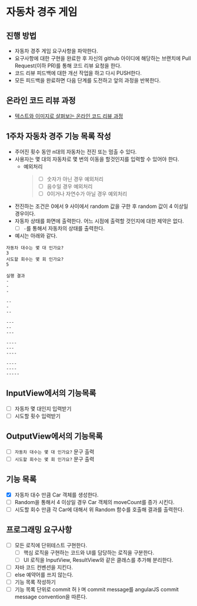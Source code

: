 # 자동차 경주 게임
## 진행 방법
* 자동차 경주 게임 요구사항을 파악한다.
* 요구사항에 대한 구현을 완료한 후 자신의 github 아이디에 해당하는 브랜치에 Pull Request(이하 PR)를 통해 코드 리뷰 요청을 한다.
* 코드 리뷰 피드백에 대한 개선 작업을 하고 다시 PUSH한다.
* 모든 피드백을 완료하면 다음 단계를 도전하고 앞의 과정을 반복한다.

## 온라인 코드 리뷰 과정
* [텍스트와 이미지로 살펴보는 온라인 코드 리뷰 과정](https://github.com/next-step/nextstep-docs/tree/master/codereview)



## 1주차 자동차 경주 기능 목록 작성
- 주어진 횟수 동안 n대의 자동차는 전진 또는 멈출 수 있다.
- 사용자는 몇 대의 자동차로 몇 번의 이동을 할것인지를 입력할 수 있어야 한다.
  - 예외처리
    >  - [ ] 숫자가 아닌 경우 예외처리
    >  - [ ] 음수일 경우 예외처리
    >  - [ ] 0이거나 자연수가 아닐 경우 예외처리
- 전진하는 조건은 0에서 9 사이에서 random 값을 구한 후 random 값이 4 이상일 경우이다. 
- 자동차 상태를 화면에 출력한다. 어느 시점에 출력할 것인지에 대한 제약은 없다.
  - [ ] `-`를 통해서 자동차의 상태를 출력한다.
- 예시는 아래와 같다.
```
자동차 대수는 몇 대 인가요?
3
시도할 회수는 몇 회 인가요?
5

실행 결과
-
-
-

--
-
--

---
--
---

----
---
----

----
----
-----
```
## InputView에서의 기능목록
- [ ] 자동차 몇 대인지 입력받기
- [ ] 시도할 횟수 입력받기

## OutputView에서의 기능목록
- [ ] `자동차 대수는 몇 대 인가요?` 문구 출력
- [ ] `시도할 회수는 몇 회 인가요?` 문구 출력

## 기능 목록
- [x] 자동차 대수 만큼 Car 객체를 생성한다.
- [ ] Random을 통해서 4 이상일 경우 Car 객체의 moveCount를 증가 시킨다.
- [ ] 시도할 회수 만큼 각 Car에 대해서 위 Random 함수를 호출해 결과를 출력한다.

## 프로그래밍 요구사항
- [ ] 모든 로직에 단위테스트 구현한다.
    - [ ] 핵심 로직을 구현하는 코드와 UI를 담당하는 로직을 구분한다.
    - [ ] UI 로직을 InputView, ResultView와 같은 클래스를 추가해 분리한다.
- [ ] 자바 코드 컨벤션을 지킨다.
- [ ] else 예약어를 쓰지 않는다.
- [ ] 기능 목록 작성하기
- [ ] 기능 목록 단위로 commit 허ㅏ며 commit message를 angularJS commit message convention을 따른다.